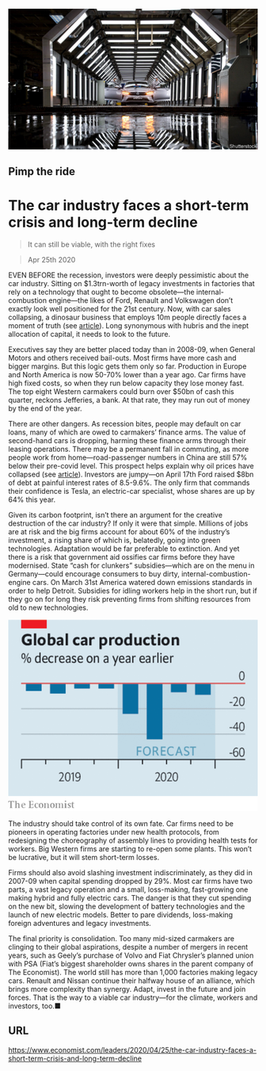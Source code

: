 ![](./images/20200425_LDP501.jpg)

## Pimp the ride

# The car industry faces a short-term crisis and long-term decline

> It can still be viable, with the right fixes

> Apr 25th 2020

EVEN BEFORE the recession, investors were deeply pessimistic about the car industry. Sitting on $1.3trn-worth of legacy investments in factories that rely on a technology that ought to become obsolete—the internal-combustion engine—the likes of Ford, Renault and Volkswagen don’t exactly look well positioned for the 21st century. Now, with car sales collapsing, a dinosaur business that employs 10m people directly faces a moment of truth (see [article](https://www.economist.com//briefing/2020/04/25/the-worlds-car-giants-need-to-move-fast-and-break-things)). Long synonymous with hubris and the inept allocation of capital, it needs to look to the future.

Executives say they are better placed today than in 2008-09, when General Motors and others received bail-outs. Most firms have more cash and bigger margins. But this logic gets them only so far. Production in Europe and North America is now 50-70% lower than a year ago. Car firms have high fixed costs, so when they run below capacity they lose money fast. The top eight Western carmakers could burn over $50bn of cash this quarter, reckons Jefferies, a bank. At that rate, they may run out of money by the end of the year.

There are other dangers. As recession bites, people may default on car loans, many of which are owed to carmakers’ finance arms. The value of second-hand cars is dropping, harming these finance arms through their leasing operations. There may be a permanent fall in commuting, as more people work from home—road-passenger numbers in China are still 57% below their pre-covid level. This prospect helps explain why oil prices have collapsed (see [article](https://www.economist.com//finance-and-economics/2020/04/25/oil-markets-have-a-timing-problem)). Investors are jumpy—on April 17th Ford raised $8bn of debt at painful interest rates of 8.5-9.6%. The only firm that commands their confidence is Tesla, an electric-car specialist, whose shares are up by 64% this year.



Given its carbon footprint, isn’t there an argument for the creative destruction of the car industry? If only it were that simple. Millions of jobs are at risk and the big firms account for about 60% of the industry’s investment, a rising share of which is, belatedly, going into green technologies. Adaptation would be far preferable to extinction. And yet there is a risk that government aid ossifies car firms before they have modernised. State “cash for clunkers” subsidies—which are on the menu in Germany—could encourage consumers to buy dirty, internal-combustion-engine cars. On March 31st America watered down emissions standards in order to help Detroit. Subsidies for idling workers help in the short run, but if they go on for long they risk preventing firms from shifting resources from old to new technologies.



![](./images/20200425_LDC323.png)

The industry should take control of its own fate. Car firms need to be pioneers in operating factories under new health protocols, from redesigning the choreography of assembly lines to providing health tests for workers. Big Western firms are starting to re-open some plants. This won’t be lucrative, but it will stem short-term losses.

Firms should also avoid slashing investment indiscriminately, as they did in 2007-09 when capital spending dropped by 29%. Most car firms have two parts, a vast legacy operation and a small, loss-making, fast-growing one making hybrid and fully electric cars. The danger is that they cut spending on the new bit, slowing the development of battery technologies and the launch of new electric models. Better to pare dividends, loss-making foreign adventures and legacy investments.

The final priority is consolidation. Too many mid-sized carmakers are clinging to their global aspirations, despite a number of mergers in recent years, such as Geely’s purchase of Volvo and Fiat Chrysler’s planned union with PSA (Fiat’s biggest shareholder owns shares in the parent company of The Economist). The world still has more than 1,000 factories making legacy cars. Renault and Nissan continue their halfway house of an alliance, which brings more complexity than synergy. Adapt, invest in the future and join forces. That is the way to a viable car industry—for the climate, workers and investors, too.■

## URL

https://www.economist.com/leaders/2020/04/25/the-car-industry-faces-a-short-term-crisis-and-long-term-decline
